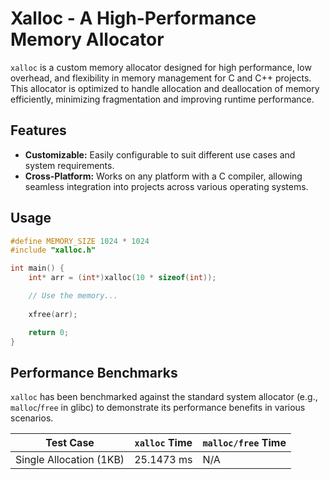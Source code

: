 # Xalloc - A High-Performance Memory Allocator

`xalloc` is a custom memory allocator designed for high performance, low overhead, and flexibility in memory management for C and C++ projects. This allocator is optimized to handle allocation and deallocation of memory efficiently, minimizing fragmentation and improving runtime performance.

## Features

- **Customizable:** Easily configurable to suit different use cases and system requirements.
- **Cross-Platform:** Works on any platform with a C compiler, allowing seamless integration into projects across various operating systems.

## Usage

```c
#define MEMORY_SIZE 1024 * 1024
#include "xalloc.h"

int main() {
    int* arr = (int*)xalloc(10 * sizeof(int));

    // Use the memory...
    
    xfree(arr);

    return 0;
}
```

## Performance Benchmarks

`xalloc` has been benchmarked against the standard system allocator (e.g., `malloc`/`free` in glibc) to demonstrate its performance benefits in various scenarios.

| Test Case                | `xalloc` Time | `malloc/free` Time |
|--------------------------|---------------|---------------------|
| Single Allocation (1KB)   | 25.1473 ms	 | N/A |